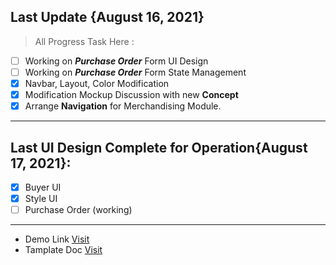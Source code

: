 ## Last Update {August 16, 2021}

> All Progress Task Here :

- [ ] Working on **_Purchase Order_** Form UI Design
- [ ] Working on **_Purchase Order_** Form State Management
- [x] Navbar, Layout, Color Modification
- [x] Modification Mockup Discussion with new **Concept**
- [x] Arrange **Navigation** for Merchandising Module.

---
## Last UI Design Complete for Operation{August 17, 2021}:
- [x] Buyer UI
- [x] Style UI 
- [ ] Purchase Order (working)

---

- Demo Link
  [Visit](https://pixinvent.com/demo/vuexy-react-admin-dashboard-template/demo-1/dashboard/ecommerce)
- Tamplate Doc
  [Visit](https://pixinvent.com/demo/vuexy-react-admin-dashboard-template/documentation/docs/)
